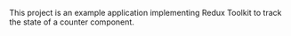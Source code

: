 This project is an example application implementing Redux Toolkit to track the state of a counter component.
